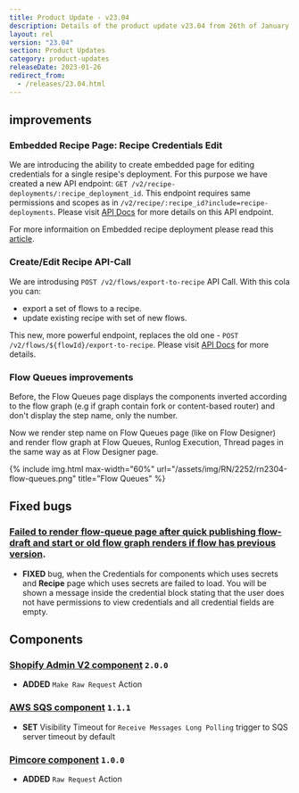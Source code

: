 ```yaml
---
title: Product Update - v23.04
description: Details of the product update v23.04 from 26th of January 2023.
layout: rel
version: "23.04"
section: Product Updates
category: product-updates
releaseDate: 2023-01-26
redirect_from:
  - /releases/23.04.html
---
```


## improvements

### Embedded Recipe Page: Recipe Credentials Edit

We are introducing the ability to create embedded page for editing credentials for a single resipe's deployment. For this purpose we have created a new API endpoint:  `GET /v2/recipe-deployments/:recipe_deployment_id`. This endpoint requires same permissions and scopes as in `/v2/recipe/:recipe_id?include=recipe-deployments`. Please visit [API Docs](({{site.data.tenant.apiDocsUri}}/v2#/recipe%20deployments)) for more details on this API endpoint.

For more informaition on Embedded recipe deployment please read this [article](/guides/embedded-recipe-deployment/).

### Create/Edit Recipe API-Call

We are introdusing `POST /v2/flows/export-to-recipe` API Call. With this cola you can:

* export a set of flows to a recipe.
* update existing recipe with set of new flows.

This new, more powerful endpoint, replaces the old one - `POST /v2/flows/${flowId}/export-to-recipe`. Please visit [API Docs](({{site.data.tenant.apiDocsUri}}/v2#/recipes/post_flows_export_to_recipe)) for more details.

### Flow Queues improvements

Before, the Flow Queues page displays the components inverted according to the flow graph (e.g if graph contain fork or content-based router) and don't display the step name, only the number.

Now we render step name on Flow Queues page (like on Flow Designer) and render flow graph at Flow Queues, Runlog Execution, Thread pages in the same way as at Flow Designer page.

{% include img.html max-width="60%" url="/assets/img/RN/2252/rn2304-flow-queues.png" title="Flow Queues" %}

## Fixed bugs

### [Failed to render flow-queue page after quick publishing flow-draft and start or old flow graph renders if flow has previous version](https://github.com/elasticio/elasticio/issues/6685).

*   **FIXED** bug, when the Credentials for components which uses secrets and **Recipe** page which uses secrets are failed to load. You will be shown a message inside the credential block stating that the user does not have permissions to view credentials and all credential fields are empty.

## Components

### [Shopify Admin V2 component](/components/shopify-admin-v2/) `2.0.0`

*   **ADDED** `Make Raw Request` Action

### [AWS SQS component](/components/aws-sqs/) `1.1.1`

*   **SET** Visibility Timeout for `Receive Messages Long Polling` trigger to SQS server timeout by default

### [Pimcore component](/components/pimcore/) `1.0.0`

*   **ADDED** `Raw Request` Action
